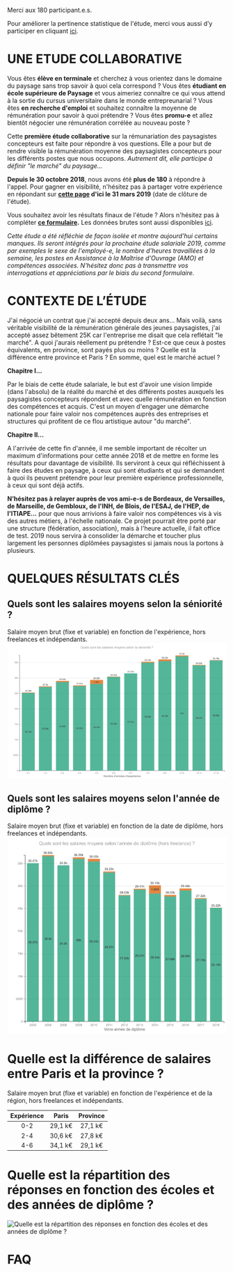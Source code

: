 Merci aux 180 participant.e.s.

Pour améliorer la pertinence statistique de l'étude, merci vous aussi d’y participer en cliquant [ici](https://framaforms.org/etude-salaire-2018-paysagiste-concepteur-1538819660).

# UNE ETUDE COLLABORATIVE
Vous êtes **élève en terminale** et cherchez à vous orientez dans le domaine du paysage sans trop savoir à quoi cela correspond ? Vous êtes **étudiant en école supérieure de Paysage** et vous aimeriez connaître ce qui vous attend à la sortie du cursus universitaire dans le monde entrepreunarial ? Vous êtes **en recherche d'emploi** et souhaitez connaître la moyenne de rémunération pour savoir à quoi prétendre ? Vous êtes **promu-e** et allez bientôt négocier une rémunération corrélée au nouveau poste ? 

Cette **première étude collaborative** sur la rémunariation des paysagistes concepteurs est faite pour répondre à vos questions. Elle a pour but de rendre visible la rémunération moyenne des paysagistes concepteurs pour les différents postes que nous occupons. _Autrement dit, elle participe à définir "le marché" du paysage..._

**Depuis le 30 octobre 2018**, nous avons été **plus de 180** à répondre à l'appel. Pour gagner en visibilité, n'hésitez pas à partager votre expérience en répondant sur **[cette page](https://framaforms.org/etude-salaire-2018-paysagiste-concepteur-1538819660) d'ici le 31 mars 2019** (date de clôture de l'étude).

Vous souhaitez avoir les résultats finaux de l'étude ? Alors n'hésitez pas à compléter **[ce formulaire](https://framaforms.org/etude-salaire-2018-paysagiste-concepteur-1538822319?fbclid=IwAR1G4hlpyGBrsupSPWVM9ElzkiO4M5gKo-Z_wx0vYQ4hgsozU_ZTxpKAiM4).** Les données brutes sont aussi disponibles [ici](https://framaforms.org/etude-salaire-2018-paysagiste-concepteur-1538819660/public-results).

_Cette étude a été réfléchie de façon isolée et montre aujourd'hui certains manques. Ils seront intégrés pour la prochaine étude salariale 2019, comme par exemples le sexe de l'employé-e, le nombre d'heures travaillées à la semaine, les postes en Assistance à la Maîtrise d'Ouvrage (AMO) et compétences associées. N'hésitez donc pas à transmettre vos interrogations et appréciations par le biais du second formulaire._

# CONTEXTE DE L’ÉTUDE
J'ai négocié un contrat que j'ai accepté depuis deux ans... Mais voilà, sans véritable visibilité de la rémunération générale des jeunes paysagistes, j'ai accepté assez bêtement 25K car l'entreprise me disait que cela reflétait "le marché".
A quoi j'aurais réellement pu prétendre ? Est-ce que ceux à postes équivalents, en province, sont payés plus ou moins ? Quelle est la différence entre province et Paris ? En somme, quel est le marché actuel ?

**Chapitre I...**

Par le biais de cette étude salariale, le but est d'avoir une vision limpide (dans l'absolu) de la réalité du marché et des différents postes auxquels les paysagistes concepteurs répondent et avec quelle rémunération en fonction des compétences et acquis. 
C'est un moyen d'engager une démarche nationale pour faire valoir nos compétences auprès des entreprises et structures qui profitent de ce flou artistique autour "du marché".

**Chapitre II...**

A l'arrivée de cette fin d'année, il me semble important de récolter un maximum d'informations pour cette année 2018 et de mettre en forme les résultats pour davantage de visibilité. Ils serviront à ceux qui réfléchissent à faire des études en paysage, à ceux qui sont étudiants et qui se demandent à quoi ils peuvent prétendre pour leur première expérience professionnelle, à ceux qui sont déjà actifs.

**N’hésitez pas à relayer auprès de vos ami-e-s de Bordeaux, de Versailles, de Marseille, de Gembloux, de l'INH, de Blois, de l'ESAJ, de l'HEP, de l'ITIAPE...** pour que nous arrivions à faire valoir nos compétences vis à vis des autres métiers, à l'échelle nationale. 
Ce projet pourrait être porté par une structure (fédération, association), mais à l'heure actuelle, il fait office de test. 2019 nous servira à consolider la démarche et toucher plus largement les personnes diplômées paysagistes si jamais nous la portons à plusieurs.

# QUELQUES RÉSULTATS CLÉS

## Quels sont les salaires moyens selon la séniorité ?
Salaire moyen brut (fixe et variable) en fonction de l'expérience, hors freelances et indépendants.
![Quels sont les salaires moyens selon la séniorité ?](avg_salary_exp.png)

## Quels sont les salaires moyens selon l'année de diplôme ?
Salaire moyen brut (fixe et variable) en fonction de la date de diplôme, hors freelances et indépendants.
![Quels sont les salaires moyens selon l'année de diplôme ?](avg_salary_diplome_year.png)

# Quelle est la différence de salaires entre Paris et la province ?

Salaire moyen brut (fixe et variable) en fonction de l'expérience et de la région, hors freelances et indépendants.

| Expérience | Paris | Province |
|:---:|:---:|:---:|
|     0-2    |  29,1 k€ | 27,1 k€  |
|     2-4    |  30,6 k€ | 27,8 k€ |
|     4-6    | 34,1 k€ | 29,1 k€ |

# Quelle est la répartition des réponses en fonction des écoles et des années de diplôme ?

![Quelle est la répartition des réponses en fonction des écoles et des années de diplôme ?](Nombre_de_participations_par_école_et_année_de_diplôme.png)

# FAQ


